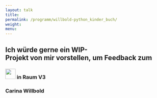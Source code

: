 ```yaml
---
layout: talk
title:
permalink: /programm/willbold-python_kinder_buch/
weight: 
menu:
---
```

## Ich&nbsp;würde&nbsp;gerne&nbsp;ein&nbsp;WIP-Projekt&nbsp;von&nbsp;mir&nbsp;vorstellen,&nbsp;um&nbsp;Feedback&nbsp;zum

### <img height = "32" src="../../images/lightning.svg">  in Raum V3

### Carina&nbsp;Willbold

